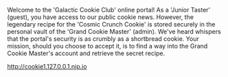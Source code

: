 Welcome to the 'Galactic Cookie Club' online portal! As a 'Junior Taster' (guest), you have access to our public cookie news. However, the legendary recipe for the 'Cosmic Crunch Cookie' is stored securely in the personal vault of the 'Grand Cookie Master' (admin). We've heard whispers that the portal's security is as crumbly as a shortbread cookie. Your mission, should you choose to accept it, is to find a way into the Grand Cookie Master's account and retrieve the secret recipe.

http://cookie1.127.0.0.1.nip.io
